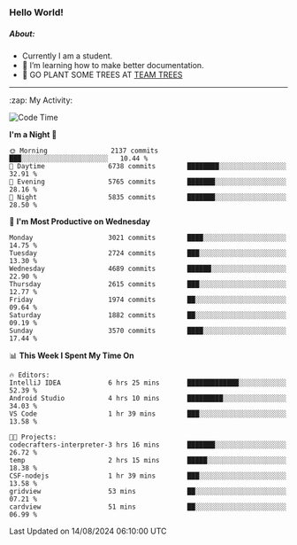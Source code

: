 ### Hello World!

##### About:
- Currently I am a student.
- 🌱 I’m learning how to make better documentation.
- 🌱 GO PLANT SOME TREES AT [TEAM TREES](https://teamtrees.org/)

---
  <summary>:zap: My Activity:</summary>
  
<!--START_SECTION:waka-->
![Code Time](http://img.shields.io/badge/Code%20Time-1%2C405%20hrs%2025%20mins-blue)

**I'm a Night 🦉** 

```text
🌞 Morning                2137 commits        ███░░░░░░░░░░░░░░░░░░░░░░   10.44 % 
🌆 Daytime                6738 commits        ████████░░░░░░░░░░░░░░░░░   32.91 % 
🌃 Evening                5765 commits        ███████░░░░░░░░░░░░░░░░░░   28.16 % 
🌙 Night                  5835 commits        ███████░░░░░░░░░░░░░░░░░░   28.50 % 
```
📅 **I'm Most Productive on Wednesday** 

```text
Monday                   3021 commits        ████░░░░░░░░░░░░░░░░░░░░░   14.75 % 
Tuesday                  2724 commits        ███░░░░░░░░░░░░░░░░░░░░░░   13.30 % 
Wednesday                4689 commits        ██████░░░░░░░░░░░░░░░░░░░   22.90 % 
Thursday                 2615 commits        ███░░░░░░░░░░░░░░░░░░░░░░   12.77 % 
Friday                   1974 commits        ██░░░░░░░░░░░░░░░░░░░░░░░   09.64 % 
Saturday                 1882 commits        ██░░░░░░░░░░░░░░░░░░░░░░░   09.19 % 
Sunday                   3570 commits        ████░░░░░░░░░░░░░░░░░░░░░   17.44 % 
```


📊 **This Week I Spent My Time On** 

```text
🔥 Editors: 
IntelliJ IDEA            6 hrs 25 mins       █████████████░░░░░░░░░░░░   52.39 % 
Android Studio           4 hrs 10 mins       █████████░░░░░░░░░░░░░░░░   34.03 % 
VS Code                  1 hr 39 mins        ███░░░░░░░░░░░░░░░░░░░░░░   13.58 % 

🐱‍💻 Projects: 
codecrafters-interpreter-3 hrs 16 mins       ███████░░░░░░░░░░░░░░░░░░   26.72 % 
temp                     2 hrs 15 mins       █████░░░░░░░░░░░░░░░░░░░░   18.38 % 
CSF-nodejs               1 hr 39 mins        ███░░░░░░░░░░░░░░░░░░░░░░   13.58 % 
gridview                 53 mins             ██░░░░░░░░░░░░░░░░░░░░░░░   07.21 % 
cardview                 51 mins             ██░░░░░░░░░░░░░░░░░░░░░░░   06.99 % 
```


 Last Updated on 14/08/2024 06:10:00 UTC
<!--END_SECTION:waka-->
